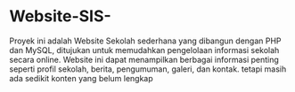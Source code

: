 # Website-SIS-
Proyek ini adalah Website Sekolah sederhana yang dibangun dengan PHP dan MySQL, ditujukan untuk memudahkan pengelolaan informasi sekolah secara online. Website ini dapat menampilkan berbagai informasi penting seperti profil sekolah, berita, pengumuman, galeri, dan kontak. tetapi masih ada sedikit konten yang belum lengkap 
